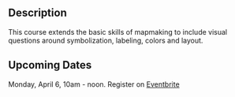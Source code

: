 ## Description
This course extends the basic skills of mapmaking to include visual questions around symbolization, labeling, colors and layout. 

## Upcoming Dates
Monday, April 6, 10am - noon. Register on [Eventbrite](https://www.eventbrite.com/e/mapmaking-102-principles-of-cartography-tickets-88403323721 "Eventrbite")  
